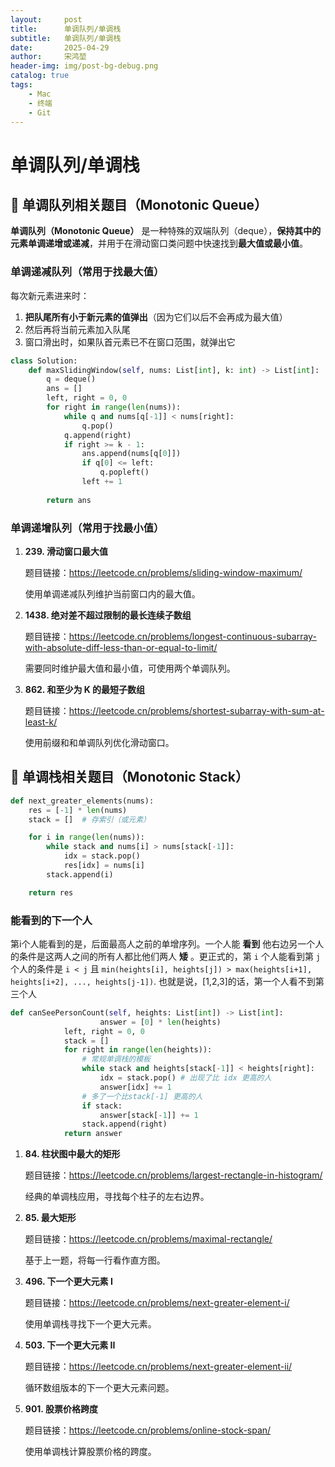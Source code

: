 ```yaml
---
layout:     post
title:      单调队列/单调栈
subtitle:   单调队列/单调栈
date:       2025-04-29
author:     宋鸿堃
header-img: img/post-bg-debug.png
catalog: true
tags:
    - Mac
    - 终端
    - Git
---
```


# 单调队列/单调栈

## **🧮 单调队列相关题目（Monotonic Queue）**

**单调队列（Monotonic Queue）** 是一种特殊的双端队列（deque），**保持其中的元素单调递增或递减**，并用于在滑动窗口类问题中快速找到**最大值或最小值**。

### **单调递减队列（常用于找最大值）**

每次新元素进来时：

1. **把队尾所有小于新元素的值弹出**（因为它们以后不会再成为最大值）
2. 然后再将当前元素加入队尾
3. 窗口滑出时，如果队首元素已不在窗口范围，就弹出它

```python
class Solution:
    def maxSlidingWindow(self, nums: List[int], k: int) -> List[int]:
        q = deque()
        ans = []
        left, right = 0, 0
        for right in range(len(nums)):
            while q and nums[q[-1]] < nums[right]:
                q.pop()
            q.append(right)
            if right >= k - 1:
                ans.append(nums[q[0]])
                if q[0] <= left:
                    q.popleft()
                left += 1
                
        return ans
```

### **单调递增队列（常用于找最小值）**

1. **239. 滑动窗口最大值**

   题目链接：https://leetcode.cn/problems/sliding-window-maximum/

   使用单调递减队列维护当前窗口内的最大值。

2. **1438. 绝对差不超过限制的最长连续子数组**

   题目链接：https://leetcode.cn/problems/longest-continuous-subarray-with-absolute-diff-less-than-or-equal-to-limit/

   需要同时维护最大值和最小值，可使用两个单调队列。

3. **862. 和至少为 K 的最短子数组**

   题目链接：https://leetcode.cn/problems/shortest-subarray-with-sum-at-least-k/

   使用前缀和和单调队列优化滑动窗口。

## **🧱 单调栈相关题目（Monotonic Stack）**

```python
def next_greater_elements(nums):
    res = [-1] * len(nums)
    stack = []  # 存索引（或元素）

    for i in range(len(nums)):
        while stack and nums[i] > nums[stack[-1]]:
            idx = stack.pop()
            res[idx] = nums[i]
        stack.append(i)

    return res
```

### 能看到的下一个人

第i个人能看到的是，后面最高人之前的单增序列。一个人能 **看到** 他右边另一个人的条件是这两人之间的所有人都比他们两人 **矮** 。更正式的，第 `i` 个人能看到第 `j` 个人的条件是 `i < j` 且 `min(heights[i], heights[j]) > max(heights[i+1], heights[i+2], ..., heights[j-1])`. 也就是说，[1,2,3]的话，第一个人看不到第三个人

```python
def canSeePersonCount(self, heights: List[int]) -> List[int]:
  					answer = [0] * len(heights)
            left, right = 0, 0
            stack = []
            for right in range(len(heights)):
                # 常规单调栈的模板
                while stack and heights[stack[-1]] < heights[right]:
                    idx = stack.pop() # 出现了比 idx 更高的人
                    answer[idx] += 1
                # 多了一个比stack[-1] 更高的人
                if stack:
                    answer[stack[-1]] += 1
                stack.append(right)
            return answer
```



1. **84. 柱状图中最大的矩形**

   题目链接：https://leetcode.cn/problems/largest-rectangle-in-histogram/

   经典的单调栈应用，寻找每个柱子的左右边界。

2. **85. 最大矩形**

   题目链接：https://leetcode.cn/problems/maximal-rectangle/

   基于上一题，将每一行看作直方图。

3. **496. 下一个更大元素 I**

   题目链接：https://leetcode.cn/problems/next-greater-element-i/

   使用单调栈寻找下一个更大元素。

4. **503. 下一个更大元素 II**

   题目链接：https://leetcode.cn/problems/next-greater-element-ii/

   循环数组版本的下一个更大元素问题。

5. **901. 股票价格跨度**

   题目链接：https://leetcode.cn/problems/online-stock-span/

   使用单调栈计算股票价格的跨度。